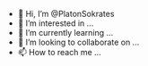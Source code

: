 - 👋 Hi, I’m @PlatonSokrates
- 👀 I’m interested in ...
- 🌱 I’m currently learning ...
- 💞️ I’m looking to collaborate on ...
- 📫 How to reach me ...

<!---
PlatonSokrates/PlatonSokrates is a ✨ special ✨ repository because its `README.md` (this file) appears on your GitHub profile.
You can click the Preview link to take a look at your changes.
--->

